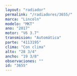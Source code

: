 ```yaml
---
layout: "radiador"
permalink: "/radiadores/3655/"
marca: "Lincoln"
modelo: "MKT"
ano: "2017"
motor: "V6 3.7"
transmision: "Automática"
parte: "4113195"
clima: "Con clima"
alto: "28 3/4"
ancho: "19 3/8"
observaciones: ""
id: "3655"
---
```


